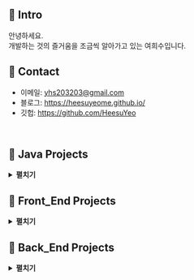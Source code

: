 ## :pushpin: Intro
안녕하세요.<br>
개발하는 것의 즐거움을 조금씩 알아가고 있는 여희수입니다.<br>

## :pushpin: Contact
- 이메일: yhs203203@gmail.com
- 블로그: https://heesuyeome.github.io/
- 깃헙: https://github.com/HeesuYeo
</br>

## :pushpin: Java Projects
<details>
<summary><b>펼치기</b></summary>
<div markdown="1">
  
### [맘스터치 키오스크 & 관리자 페이지](https://github.com/HeesuYeo/Momstouch_Kiosk)    
  
>[프로젝트 상세 설명](https://github.com/HeesuYeo/Momstouch_Kiosk) 참고

</details>

## :pushpin: Front_End Projects
<details>
<summary><b>펼치기</b></summary>
<div markdown="1">
  
</details>

## :pushpin: Back_End Projects

<details>
<summary><b>펼치기</b></summary>
<div markdown="1">

### [Concert Connect](https://github.com/HeesuYeo/Concert_Connect)  

>[프로젝트 상세 설명](https://github.com/HeesuYeo/Concert_Connect) 참고

</details>
